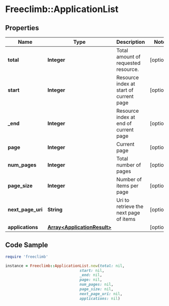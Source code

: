 # Freeclimb::ApplicationList

## Properties

Name | Type | Description | Notes
------------ | ------------- | ------------- | -------------
**total** | **Integer** | Total amount of requested resource. | [optional] 
**start** | **Integer** | Resource index at start of current page | [optional] 
**_end** | **Integer** | Resource index at end of current page | [optional] 
**page** | **Integer** | Current page | [optional] 
**num_pages** | **Integer** | Total number of pages | [optional] 
**page_size** | **Integer** | Number of items per page | [optional] 
**next_page_uri** | **String** | Uri to retrieve the next page of items | [optional] 
**applications** | [**Array&lt;ApplicationResult&gt;**](ApplicationResult.md) |  | [optional] 

## Code Sample

```ruby
require 'freeclimb'

instance = Freeclimb::ApplicationList.new(total: nil,
                                 start: nil,
                                 _end: nil,
                                 page: nil,
                                 num_pages: nil,
                                 page_size: nil,
                                 next_page_uri: nil,
                                 applications: nil)
```


